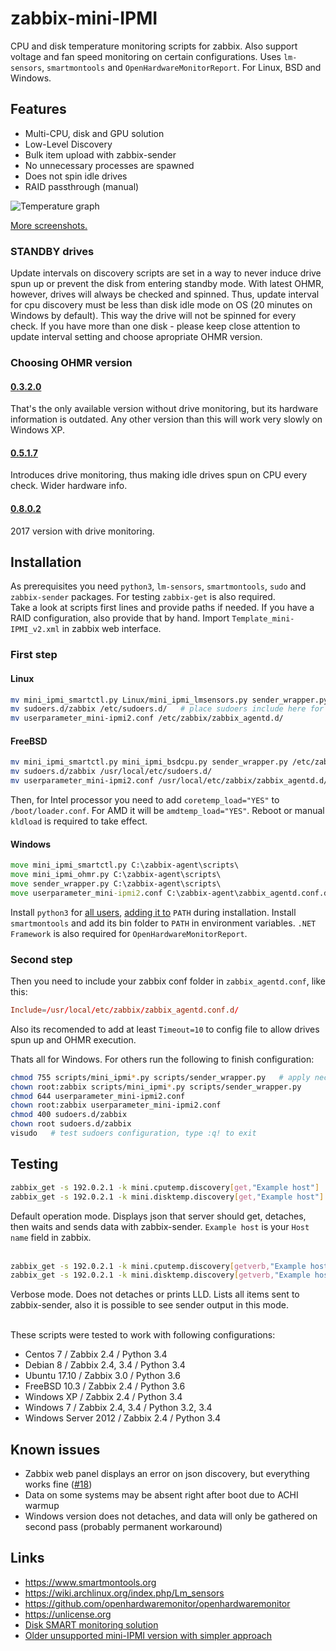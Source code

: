 # zabbix-mini-IPMI
CPU and disk temperature monitoring scripts for zabbix. Also support voltage and fan speed monitoring on certain configurations. Uses `lm-sensors`, `smartmontools` and `OpenHardwareMonitorReport`. For Linux, BSD and Windows.

## Features

- Multi-CPU, disk and GPU solution
- Low-Level Discovery
- Bulk item upload with zabbix-sender
- No unnecessary processes are spawned
- Does not spin idle drives
- RAID passthrough (manual)

![Temperature graph](https://github.com/nobodysu/mini-IPMI/blob/master/screenshots/mini-IPMI-graph.png?raw=true)

[More screenshots.](https://github.com/nobodysu/zabbix-mini-IPMI/tree/master/screenshots)

### STANDBY drives
Update intervals on discovery scripts are set in a way to never induce drive spun up or prevent the disk from entering standby mode. With latest OHMR, however, drives will always be checked and spinned. Thus, update interval for cpu discovery must be less than disk idle mode on OS (20 minutes on Windows by default). This way the drive will not be spinned for every check.
If you have more than one disk - please keep close attention to update interval setting and choose apropriate OHMR version.

### Choosing OHMR version
#### [0.3.2.0](https://github.com/openhardwaremonitor/openhardwaremonitor/issues/230#issue-102662845)
That's the only available version without drive monitoring, but its hardware information is outdated. Any other version than this will work very slowly on Windows XP.
#### [0.5.1.7](https://github.com/openhardwaremonitor/openhardwaremonitor/issues/230#issuecomment-133940467)
Introduces drive monitoring, thus making idle drives spun on CPU every check. Wider hardware info.
#### [0.8.0.2](https://github.com/openhardwaremonitor/openhardwaremonitor/issues/776#issuecomment-313606249)
2017 version with drive monitoring.

## Installation
As prerequisites you need `python3`, `lm-sensors`, `smartmontools`, `sudo` and `zabbix-sender` packages. For testing `zabbix-get` is also required.<br />
Take a look at scripts first lines and provide paths if needed. If you have a RAID configuration, also provide that by hand. Import `Template_mini-IPMI_v2.xml` in zabbix web interface.

### First step
#### Linux
```bash
mv mini_ipmi_smartctl.py Linux/mini_ipmi_lmsensors.py sender_wrapper.py /etc/zabbix/scripts/
mv sudoers.d/zabbix /etc/sudoers.d/   # place sudoers include here for mini_ipmi_smartctl.py sudo access
mv userparameter_mini-ipmi2.conf /etc/zabbix/zabbix_agentd.d/
```

#### FreeBSD
```bash
mv mini_ipmi_smartctl.py mini_ipmi_bsdcpu.py sender_wrapper.py /etc/zabbix/scripts/
mv sudoers.d/zabbix /usr/local/etc/sudoers.d/
mv userparameter_mini-ipmi2.conf /usr/local/etc/zabbix/zabbix_agentd.d/
```
Then, for Intel processor you need to add `coretemp_load="YES"` to `/boot/loader.conf`. For AMD it will be `amdtemp_load="YES"`. Reboot or manual `kldload` is required to take effect.

#### Windows
```cmd
move mini_ipmi_smartctl.py C:\zabbix-agent\scripts\
move mini_ipmi_ohmr.py C:\zabbix-agent\scripts\
move sender_wrapper.py C:\zabbix-agent\scripts\
move userparameter_mini-ipmi2.conf C:\zabbix-agent\zabbix_agentd.conf.d\
```
Install `python3` for [all users](https://github.com/nobodysu/zabbix-mini-IPMI/blob/master/screenshots/mini-IPMI-python-installation1.png), [adding it to](https://github.com/nobodysu/zabbix-mini-IPMI/blob/master/screenshots/mini-IPMI-python-installation2.png) `PATH` during installation. Install `smartmontools` and add its bin folder to `PATH` in environment variables. `.NET Framework` is also required for `OpenHardwareMonitorReport`.

### Second step
Then you need to include your zabbix conf folder in `zabbix_agentd.conf`, like this:
```conf
Include=/usr/local/etc/zabbix/zabbix_agentd.conf.d/
```
Also its recomended to add at least `Timeout=10` to config file to allow drives spun up and OHMR execution.

Thats all for Windows. For others run the following to finish configuration:
```bash
chmod 755 scripts/mini_ipmi*.py scripts/sender_wrapper.py   # apply necessary permissions
chown root:zabbix scripts/mini_ipmi*.py scripts/sender_wrapper.py 
chmod 644 userparameter_mini-ipmi2.conf
chown root:zabbix userparameter_mini-ipmi2.conf
chmod 400 sudoers.d/zabbix
chown root sudoers.d/zabbix
visudo   # test sudoers configuration, type :q! to exit
```

## Testing
```bash
zabbix_get -s 192.0.2.1 -k mini.cputemp.discovery[get,"Example host"]
zabbix_get -s 192.0.2.1 -k mini.disktemp.discovery[get,"Example host"]
```
Default operation mode. Displays json that server should get, detaches, then waits and sends data with zabbix-sender. `Example host` is your `Host name` field in zabbix.
<br /><br />

```bash
zabbix_get -s 192.0.2.1 -k mini.cputemp.discovery[getverb,"Example host"]
zabbix_get -s 192.0.2.1 -k mini.disktemp.discovery[getverb,"Example host"]
```
Verbose mode. Does not detaches or prints LLD. Lists all items sent to zabbix-sender, also it is possible to see sender output in this mode.
<br /><br />

These scripts were tested to work with following configurations:
- Centos 7 / Zabbix 2.4 / Python 3.4
- Debian 8 / Zabbix 2.4, 3.4 / Python 3.4
- Ubuntu 17.10 / Zabbix 3.0 / Python 3.6
- FreeBSD 10.3 / Zabbix 2.4 / Python 3.6
- Windows XP / Zabbix 2.4 / Python 3.4
- Windows 7 / Zabbix 2.4, 3.4 / Python 3.2, 3.4
- Windows Server 2012 / Zabbix 2.4 / Python 3.4

## Known issues
- Zabbix web panel displays an error on json discovery, but everything works fine ([#18](https://github.com/nobodysu/zabbix-mini-IPMI/issues/18))
- Data on some systems may be absent right after boot due to ACHI warmup
- Windows version does not detaches, and data will only be gathered on second pass (probably permanent workaround)

## Links
- https://www.smartmontools.org
- https://wiki.archlinux.org/index.php/Lm_sensors
- https://github.com/openhardwaremonitor/openhardwaremonitor
- https://unlicense.org
- [Disk SMART monitoring solution](https://github.com/nobodysu/zabbix-smartmontools)
- [Older unsupported mini-IPMI version with simpler approach](https://github.com/nobodysu/zabbix-mini-IPMI/tree/old_v1_unsupported)
